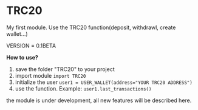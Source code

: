 # TRC20
My first module. Use the TRC20 function(deposit, withdrawl, create wallet...)

VERSION = 0.1BETA


**How to use?**

1. save the folder "TRC20" to your project
2. import module
  ```import TRC20```
3. initialize the user
   ```user1 = USER_WALLET(address="YOUR TRC20 ADDRESS")```
4. use the function. Example:
   ```user1.last_transactions()```


the module is under development, all new features will be described here.
